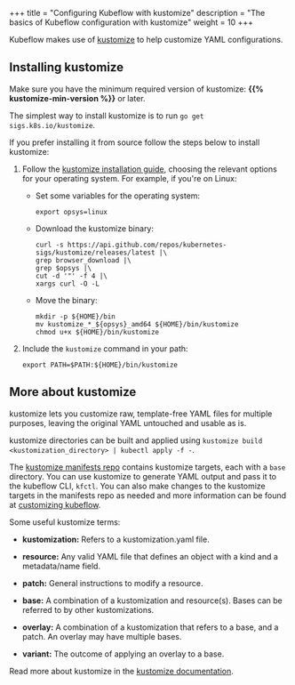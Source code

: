 +++
title = "Configuring Kubeflow with kustomize"
description = "The basics of Kubeflow configuration with kustomize"
weight = 10
+++

Kubeflow makes use of [kustomize](https://kustomize.io/) to help customize YAML
configurations.

## Installing kustomize

Make sure you have the minimum required version of kustomize:
**{{% kustomize-min-version %}}** or later.

The simplest way to install kustomize is to run `go get sigs.k8s.io/kustomize`.

If you prefer installing it from source follow the steps below to install
kustomize:

1. Follow the [kustomize installation
   guide](https://github.com/kubernetes-sigs/kustomize/blob/master/docs/INSTALL.md),
   choosing the relevant options for your operating system. For example, if
   you're on Linux:

    * Set some variables for the operating system:

        ```
        export opsys=linux
        ```

    * Download the kustomize binary:

        ```
        curl -s https://api.github.com/repos/kubernetes-sigs/kustomize/releases/latest |\
        grep browser_download |\
        grep $opsys |\
        cut -d '"' -f 4 |\
        xargs curl -O -L
        ```

    * Move the binary:

        ```
        mkdir -p ${HOME}/bin
        mv kustomize_*_${opsys}_amd64 ${HOME}/bin/kustomize
        chmod u+x ${HOME}/bin/kustomize
        ```

1. Include the `kustomize` command in your path:

      ```
      export PATH=$PATH:${HOME}/bin/kustomize
      ```

## More about kustomize

kustomize lets you customize raw, template-free YAML files for multiple
purposes, leaving the original YAML untouched and usable as is.

kustomize directories can be built and applied using
`kustomize build <kustomization_directory> | kubectl apply -f -`.

The [kustomize manifests repo](https://github.com/kubeflow/manifests) contains
kustomize targets, each with a `base` directory. You can use kustomize to
generate YAML output and pass it to the kubeflow CLI, `kfctl`. You can also make
changes to the kustomize targets in the manifests repo as needed and more
information can be found at
[customizing kubeflow](https://www.kubeflow.org/docs/gke/customizing-gke/).

Some useful kustomize terms:

* **kustomization:** Refers to a kustomization.yaml file.

* **resource:** Any valid YAML file that defines an object with a kind and a
metadata/name field.

* **patch:** General instructions to modify a resource.

* **base:** A combination of a kustomization and resource(s). Bases can be
referred to by other kustomizations.

* **overlay:** A combination of a kustomization that refers to a base, and a
patch. An overlay may have multiple bases.

* **variant:** The outcome of applying an overlay to a base.

Read more about kustomize in the
[kustomize documentation](https://github.com/kubernetes-sigs/kustomize/tree/master/docs).
